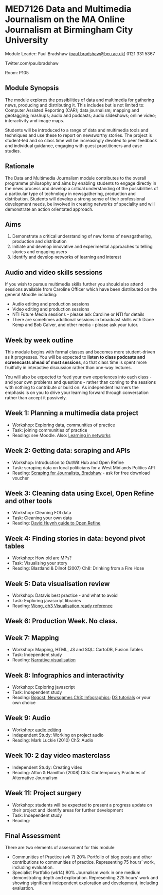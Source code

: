 # MED7126 Data and Multimedia Journalism on the MA Online Journalism at Birmingham City University

Module Leader: Paul Bradshaw (paul.bradshaw@bcu.ac.uk) 0121 331 5367

Twitter.com/paulbradshaw 

Room: P105 

## Module Synopsis

The module explores the possibilities of data and multimedia for gathering news, producing and distributing it. This includes but is not limited to: Computer Assisted Reporting (CAR); data journalism; mapping and geotagging; mashups; audio and podcasts; audio slideshows; online video; interactivity and image maps.

Students will be introduced to a range of data and multimedia tools and techniques and use these to report on newsworthy stories. The project is student-led and so class time will be increasingly devoted to peer feedback and individual guidance, engaging with guest practitioners and case studies.

## Rationale

The Data and Multimedia Journalism module contributes to the overall programme philosophy and aims by enabling students to engage directly in the news process and develop a critical understanding of the possibilities of a particular type of technology in newsgathering, production and distribution. Students will develop a strong sense of their professional development needs, be involved in creating networks of speciality and will demonstrate an action orientated approach.

## Aims

1. Demonstrate a critical understanding of new forms of newsgathering, production and distribution
2. Initiate and develop innovative and experimental approaches to telling stories and engaging users
3. Identify and develop networks of learning and interest
 
## Audio and video skills sessions 

If you wish to pursue multimedia skills further you should also attend sessions available from Caroline Officer which have been distributed on the general Moodle including:

* Audio editing and production sessions
* Video editing and production sessions
* NTI Future Media sessions - please ask Caroline or NTI for details
* There are sometimes additional sessions in broadcast skills with Diane Kemp and Bob Calver, and other media - please ask your tutor.

## Week by week outline 

This module begins with formal classes and becomes more student-driven as it progresses. You will be expected to **listen to class podcasts and screencasts ahead of most sessions**, so that class time is spent more fruitfully in interactive discussion rather than one-way lectures. 

You will also be expected to feed your own experiences into each class - and your own problems and questions - rather than coming to the sessions with nothing to contribute or build on. As independent learners the emphasis is on you to drive your learning forward through conversation rather than accept it passively.

## Week 1: Planning a multimedia data project

* Workshop: Exploring data, communities of practice
* Task: joining communities of practice
* Reading: see Moodle. Also: [Learning in networks](https://onlinejournalismblog.com/2011/04/01/communities-of-practice-teaching-students-to-learn-in-networks/)

## Week 2: Getting data: scraping and APIs
* Workshop: Introduction to OutWit Hub and Open Refine
* Task: scraping data on local politicians for a West Midlands Politics API
* Reading: [Scraping for Journalists, Bradshaw](https://leanpub.com/scrapingforjournalists/) - ask for free download voucher

## Week 3: Cleaning data using Excel, Open Refine and other tools
* Workshop: Cleaning FOI data 
* Task: Cleaning your own data
* Reading: [David Huynh guide to Open Refine](http://davidhuynh.net/spaces/nicar2011/tutorial.pdf)

## Week 4: Finding stories in data: beyond pivot tables

* Workshop: How old are MPs?
* Task: Visualising your story
* Reading: Blastland & Dilnot (2007) Ch8: Drinking from a Fire Hose

## Week 5: Data visualisation review

* Workshop: Datavis best practice - and what to avoid
* Task: Exploring javascript libraries
* Reading: [Wong, ch3 Visualisation ready reference](https://docs.google.com/file/d/0B5To6f5Yj1iJYjgxZmI0OTEtM2RmNy00ODc5LTgwYzMtN2M5ZDhmNDQ1ZmU2/edit?ddrp=1&hl=en)

## Week 6: Production Week. No class. 

## Week 7: Mapping

* Workshop: Mapping, HTML, JS and SQL: CartoDB, Fusion Tables
* Task: Independent study
* Reading: [Narrative visualisation](http://vis.stanford.edu/files/2010-Narrative-InfoVis.pdf)

## Week 8: Infographics and interactivity
* Workshop: Exploring javascript
* Task: Independent study
* Reading: [Bogost, Newsgames Ch3: Infographics](https://docs.google.com/file/d/0B5To6f5Yj1iJNzFhZmExMTUtMTMxZS00Y2ZjLWJmMDUtNTZjMzJlNjNiNzIx/edit?hl=en_GB&authkey=CNK2jqIM); [D3 tutorials](http://alignedleft.com/tutorials/d3/) or your own choice

## Week 9: Audio 
* Workshop: [audio editing](https://github.com/paulbradshaw/MED7126/blob/master/audio_editing.md)
* Independent Study: Working on project audio
* Reading: Mark Luckie (2010) Ch5: Audio

## Week 10: 2 day video masterclass
* Independent Study: Creating video
* Reading: Atton & Hamilton (2008) Ch5: Contemporary Practices of Alternative Journalism

## Week 11:  Project surgery
* Workshop: students will be expected to present a progress update on their project and identify areas for further development
* Task: Independent study
* Reading: 

## Final Assessment

There are two elements of assessment for this module

* Communities of Practice (wk 7) 20% Portfolio of blog posts and other contributions to communities of practice. Representing 75 hours’ work, including evaluation. 
* Specialist Portfolio (wk14) 80% Journalism work in one medium demonstrating depth and exploration. Representing 225 hours’ work and showing significant independent exploration and development, including evaluation.

